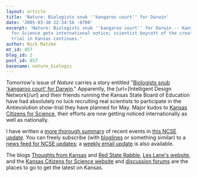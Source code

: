 ```yaml
---
layout: article
title: 'Nature: Biologists snub ''kangaroo court'' for Darwin'
date: '2005-03-30 22:34:56 -0700'
excerpt: 'Nature: Biologists snub ''kangaroo court'' for Darwin -- Kansas Citizens
  for Science gets international notice; scientist boycott of the creationist show
  trial in Kansas continues.'
author: Nick Matzke
mt_id: 857
blog_id: 2
post_id: 857
basename: nature_biologis
---
```

<img src="http://www.nature.com/nature/journal/v434/n7033/images/cover_nature.jpg" alt="" style="float:left;" />Tomorrow's issue of _Nature_ carries a story entitled "[Biologists snub 'kangaroo court' for Darwin](http://dx.doi.org/10.1038/434550a)."  Apparently, the \[url=\]Intelligent Design Network\[/url\] and their friends running the Kansas State Board of Education have had absolutely no luck recruiting real scientists to participate in the Antievolution show-trial they have planned for May.  Major kudos to [Kansas Citizens for Science](http://www.kcfs.org), their efforts are now getting noticed internationally as well as nationally.  

I have written a [more thorough summary](http://www.ncseweb.org/resources/news/2005/KS/128_biologists_snub_39kangaroo__3_30_2005.asp) of recent events in [this NCSE update](http://www.ncseweb.org/resources/news/2005/KS/128_biologists_snub_39kangaroo__3_30_2005.asp).  You can freely subscribe (with [bloglines](http://www.bloglines.com) or something similar) to a [news feed for NCSE updates](http://www.ncseweb.org/rss/ncseweb.xml); a [weekly email update](http://www.ncseweb.org/ncse_news_list.asp) is also available.

The blogs [Thoughts from Kansas](http://jgrr.blogspot.com/) and [Red State Rabble](http://redstaterabble.blogspot.com/), [Les Lane's website](http://www.geocities.com/lclane2/creatks.html), and the [Kansas Citizens for Science website](http://www.kcfs.org) and [discussion forums](http://www.kcfs.org/cgi-bin/ultimatebb.cgi) are the places to go to get the latest on Kansas.
